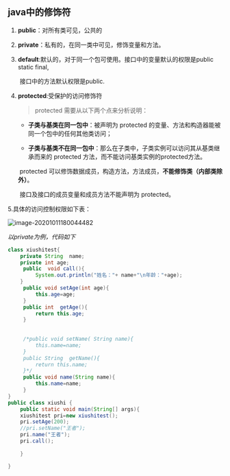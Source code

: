 ## java中的修饰符

1. **public**：对所有类可见，公共的

2. **private**：私有的，在同一类中可见，修饰变量和方法。

3. **default**:默认的，对于同一个包可使用。接口中的变量默认的权限是public static final,

   ​			接口中的方法默认权限是public.

4. **protected**:受保护的访问修饰符

   > protected 需要从以下两个点来分析说明：

   - **子类与基类在同一包中**：被声明为 protected 的变量、方法和构造器能被同一个包中的任何其他类访问；

   - **子类与基类不在同一包中**：那么在子类中，子类实例可以访问其从基类继承而来的 protected 方法，而不能访问基类实例的protected方法。

   ​       protected 可以修饰数据成员，构造方法，方法成员，**不能修饰类（内部类除外）**。

   ​     接口及接口的成员变量和成员方法不能声明为 protected。 

5.具体的访问控制权限如下表：

![image-20201011180044482](C:\Users\wlc\AppData\Roaming\Typora\typora-user-images\image-20201011180044482.png)

*以private为例，代码如下*

```java
class xiushitest{
	private String  name;
	private int age;
	 public  void call(){
		 System.out.println("姓名："+ name+"\n年龄："+age);
	}
	 public void setAge(int age){
		 this.age=age;
	 }
	 public int  getAge(){
		 return this.age;
	 }
	 
	 
	 /*public void setName( String name){
		 this.name=name;
	 }
	 public String  getName(){
		 return this.name;
	 }*/
	 public void name(String name){
		 this.name=name;
	 }
}
public class xiushi {
	public static void main(String[] args){
	xiushitest pri=new xiushitest();
	pri.setAge(200);
	//pri.setName("王者");
	pri.name("王者");
	pri.call();
	
	}

}

```

